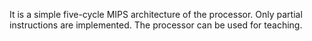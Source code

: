 It is a simple five-cycle MIPS architecture of the processor.
Only partial instructions are implemented.
The processor can be used for teaching.
